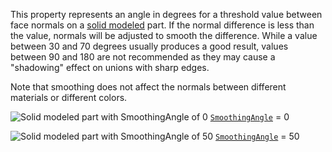 This property represents an angle in degrees for a threshold value between
face normals on a [solid modeled](https://create.roblox.com/docs/parts/solid-modeling) part.
If the normal difference is less than the value, normals will be adjusted
to smooth the difference. While a value between 30 and 70 degrees usually
produces a good result, values between 90 and 180 are not recommended as
they may cause a "shadowing" effect on unions with sharp edges.

Note that smoothing does not affect the normals between different
materials or different colors.

![Solid modeled part with SmoothingAngle of 0](https://prod.docsiteassets.roblox.com/assets/modeling/solid-modeling/CSG-SmoothingAngle-0.jpg)
[`SmoothingAngle`](https://create.roblox.com/docs/reference/engine/classes/PartOperation#SmoothingAngle)
= 0

![Solid modeled part with SmoothingAngle of 50](https://prod.docsiteassets.roblox.com/assets/modeling/solid-modeling/CSG-SmoothingAngle-50.jpg)
[`SmoothingAngle`](https://create.roblox.com/docs/reference/engine/classes/PartOperation#SmoothingAngle)
= 50